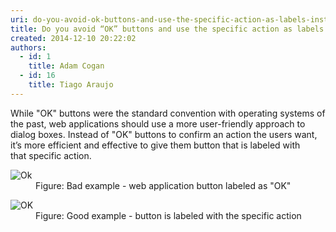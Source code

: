 ```yaml
---
uri: do-you-avoid-ok-buttons-and-use-the-specific-action-as-labels-instead
title: Do you avoid “OK” buttons and use the specific action as labels instead?
created: 2014-12-10 20:22:02
authors:
  - id: 1
    title: Adam Cogan
  - id: 16
    title: Tiago Araujo
---
```





<span class='intro'> While &quot;OK&quot; buttons were the standard convention with operating systems of the past, web applications should&#160;use a more user-friendly approach to dialog boxes.
Instead of &quot;OK&quot; buttons to confirm an action the users want, it’s more efficient and effective to give them button that is labeled with that&#160;specific action.
 </span>

<dl class="badImage"><dt>​<img src="/PublishingImages/OKBadExample.png" alt="Ok" /></dt><dd>Figure&#58; Bad example - web application&#160;button labeled as&#160;&quot;OK&quot;</dd></dl><dl class="goodImage"><dt>​<img src="/PublishingImages/OKGoodExample.png" alt="OK" /></dt><dd>Figure&#58; Good example -&#160;button is labeled with the specific action​</dd></dl>​​​​​


